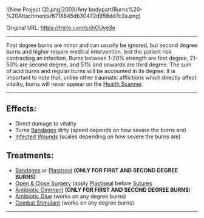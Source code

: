![New Project (2).png\|200](/Any bodypart/Burns%20-%20Attachments/6718845db30472d958dd7c2a.png)

Original URL: https://trello.com/c/jhOUye3e

---

First degree burns are minor and can usually be ignored, but second degree burns and higher require medical intervention, lest the patient risk contracting an infection. Burns between 1-20% strength are first degree, 21-50% are second degree, and 51% and onwards are third degree. The sum of acid burns and regular burns will be accounted in its degree. It is important to note that, unlike other traumatic afflictions which directly affect vitality, burns will never appear on the [Health Scanner](../Items/Health%20Scanner.md).

---

## Effects:

- Direct damage to vitality
- Turns [Bandages](../Items/Bandages.md) dirty (speed depends on how severe the burns are)
- [Infected Wounds](Infected%20Wounds.md) (scales depending on how severe the burns are)

## Treatments:

- [Bandages](../Items/Bandages.md) or [Plastiseal](../Items/Plastiseal.md) **(ONLY FOR FIRST AND SECOND DEGREE BURNS)**
- [Open & Close Surgery](../Procedures/Open%20&%20Close%20Surgery.md) (apply [Plastiseal](../Items/Plastiseal.md) before [Sutures](../Items/Sutures.md)
- [Antibiotic Ointment](../Items/Antibiotic%20Ointment.md) **(ONLY FOR FIRST AND SECOND DEGREE BURNS**)
- [Antibiotic Glue](../Items/Antibiotic%20Glue.md) (works on any degree burns)
- [Combat Stimulant](../Items/Combat%20Stimulant.md) (works on any degree burns)

---

